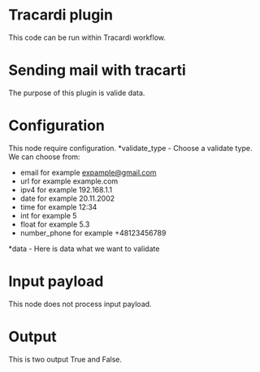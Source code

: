 # Tracardi plugin

This code can be run within Tracardi workflow.

# Sending mail with tracarti

The purpose of this plugin is valide data.


# Configuration

This node require configuration.
*validate_type - Choose a validate type. We can choose from:
- email for example expample@gmail.com
- url for example example.com
- ipv4 for example 192.168.1.1
- date for example 20.11.2002
- time for example 12:34
- int for example 5
- float for example 5.3
- number_phone for example +48123456789

*data - Here is data what we want to validate

# Input payload
This node does not process input payload.

# Output

This is two output True and False.
